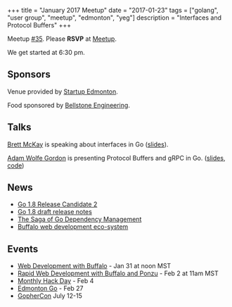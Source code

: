 +++
title = "January 2017 Meetup"
date = "2017-01-23"
tags = ["golang", "user group", "meetup", "edmonton", "yeg"]
description = "Interfaces and Protocol Buffers"
+++

Meetup [#35](https://github.com/edmontongo/presentations/issues/53). Please **RSVP** at [Meetup](https://www.meetup.com/startupedmonton/events/236668791/).

We get started at 6:30 pm.

## Sponsors 

Venue provided by [Startup Edmonton](http://www.startupedmonton.com/).

Food sponsored by [Bellstone Engineering](https://bellstone.ca/). 

## Talks

[Brett McKay](https://github.com/mckayb24) is speaking about interfaces in Go ([slides](https://go-talks.appspot.com/github.com/edmontongo/presentations/2017-01/simple_interface/talk.slide#1)).

[Adam Wolfe Gordon](https://github.com/adamwg) is presenting Protocol Buffers and gRPC in Go. ([slides](https://go-talks.appspot.com/github.com/edmontongo/presentations/2017-01/protobufs-and-grpc/grpc.slide#1), [code](https://github.com/adamwg/proto-example))

## News

* [Go 1.8 Release Candidate 2](https://groups.google.com/forum/#!topic/golang-announce/iI13Nx0BP2E)
* [Go 1.8 draft release notes](https://beta.golang.org/doc/go1.8)
* [The Saga of Go Dependency Management](https://blog.gopheracademy.com/advent-2016/saga-go-dependency-management/)
* [Buffalo web development eco-system](http://gobuffalo.io/)

## Events

* [Web Development with Buffalo](https://www.bigmarker.com/gopheracademy/Introduction-to-Buffalo-Web-Development-in-Go) - Jan 31 at noon MST
* [Rapid Web Development with Buffalo and Ponzu](https://www.bigmarker.com/gopheracademy/Rapid-Web-Development-with-Buffalo-and-Ponzu) - Feb 2 at 11am MST
* [Monthly Hack Day](https://www.meetup.com/startupedmonton/events/qvnfrlywdbgb/) - Feb 4
* [Edmonton Go](https://www.meetup.com/startupedmonton/events/jptkwlywdbkc/) - Feb 27
* [GopherCon](https://gophercon.com/) July 12-15

